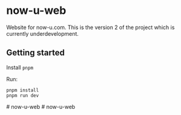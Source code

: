 # now-u-web

Website for now-u.com. This is the version 2 of the project which is currently underdevelopment.

## Getting started

Install `pnpm`

Run:

```
pnpm install 
pnpm run dev 
```
#   n o w - u - w e b  
 #   n o w - u - w e b  
 